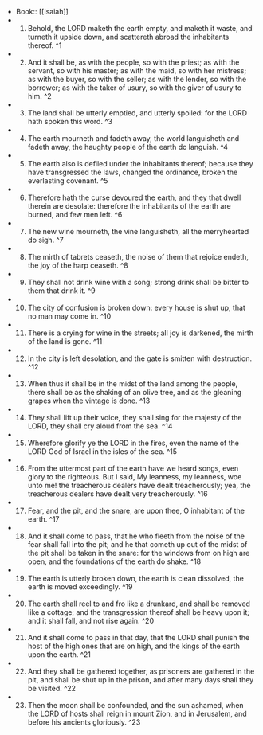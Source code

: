- Book:: [[Isaiah]]
- 1. Behold, the LORD maketh the earth empty, and maketh it waste, and turneth it upside down, and scattereth abroad the inhabitants thereof. ^1
- 2. And it shall be, as with the people, so with the priest; as with the servant, so with his master; as with the maid, so with her mistress; as with the buyer, so with the seller; as with the lender, so with the borrower; as with the taker of usury, so with the giver of usury to him. ^2
- 3. The land shall be utterly emptied, and utterly spoiled: for the LORD hath spoken this word. ^3
- 4. The earth mourneth and fadeth away, the world languisheth and fadeth away, the haughty people of the earth do languish. ^4
- 5. The earth also is defiled under the inhabitants thereof; because they have transgressed the laws, changed the ordinance, broken the everlasting covenant. ^5
- 6. Therefore hath the curse devoured the earth, and they that dwell therein are desolate: therefore the inhabitants of the earth are burned, and few men left. ^6
- 7. The new wine mourneth, the vine languisheth, all the merryhearted do sigh. ^7
- 8. The mirth of tabrets ceaseth, the noise of them that rejoice endeth, the joy of the harp ceaseth. ^8
- 9. They shall not drink wine with a song; strong drink shall be bitter to them that drink it. ^9
- 10. The city of confusion is broken down: every house is shut up, that no man may come in. ^10
- 11. There is a crying for wine in the streets; all joy is darkened, the mirth of the land is gone. ^11
- 12. In the city is left desolation, and the gate is smitten with destruction. ^12
- 13. When thus it shall be in the midst of the land among the people, there shall be as the shaking of an olive tree, and as the gleaning grapes when the vintage is done. ^13
- 14. They shall lift up their voice, they shall sing for the majesty of the LORD, they shall cry aloud from the sea. ^14
- 15. Wherefore glorify ye the LORD in the fires, even the name of the LORD God of Israel in the isles of the sea. ^15
- 16. From the uttermost part of the earth have we heard songs, even glory to the righteous. But I said, My leanness, my leanness, woe unto me! the treacherous dealers have dealt treacherously; yea, the treacherous dealers have dealt very treacherously. ^16
- 17. Fear, and the pit, and the snare, are upon thee, O inhabitant of the earth. ^17
- 18. And it shall come to pass, that he who fleeth from the noise of the fear shall fall into the pit; and he that cometh up out of the midst of the pit shall be taken in the snare: for the windows from on high are open, and the foundations of the earth do shake. ^18
- 19. The earth is utterly broken down, the earth is clean dissolved, the earth is moved exceedingly. ^19
- 20. The earth shall reel to and fro like a drunkard, and shall be removed like a cottage; and the transgression thereof shall be heavy upon it; and it shall fall, and not rise again. ^20
- 21. And it shall come to pass in that day, that the LORD shall punish the host of the high ones that are on high, and the kings of the earth upon the earth. ^21
- 22. And they shall be gathered together, as prisoners are gathered in the pit, and shall be shut up in the prison, and after many days shall they be visited. ^22
- 23. Then the moon shall be confounded, and the sun ashamed, when the LORD of hosts shall reign in mount Zion, and in Jerusalem, and before his ancients gloriously. ^23
